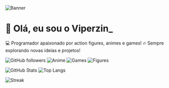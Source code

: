 ![Banner]((https://pa1.aminoapps.com/6328/7a2c5fbcc3e3f1afedececab9f8b41739d953d8d_hq.gif))

# 👋 Olá, eu sou o Viperzin_  

💻 Programador apaixonado por action figures, animes e games!
🔥 Sempre explorando novas ideias e projetos!

![GitHub followers](https://img.shields.io/github/followers/seu-username?style=for-the-badge&logo=github)
![Anime](https://img.shields.io/badge/Anime-❤-purple?style=for-the-badge)
![Games](https://img.shields.io/badge/Gamer-🎮-blue?style=for-the-badge)
![Figures](https://img.shields.io/badge/Figures-🤖-orange?style=for-the-badge)

![GitHub Stats](https://github-readme-stats.vercel.app/api?username=Viperzin_&show_icons=true&theme=tokyonight)
![Top Langs](https://github-readme-stats.vercel.app/api/top-langs/?username=seu-username&layout=compact&theme=tokyonight)

![Streak](https://streak-stats.demolab.com/?user=seu-username&theme=highcontrast)
